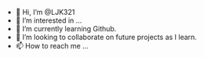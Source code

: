 - 👋 Hi, I’m @LJK321
- 👀 I’m interested in ...
- 🌱 I’m currently learning Github.
- 💞️ I’m looking to collaborate on future projects as I learn.
- 📫 How to reach me ...

<!---
LJK321/LJK321 is a ✨ special ✨ repository because its `README.md` (this file) appears on your GitHub profile.
You can click the Preview link to take a look at your changes.
--->
